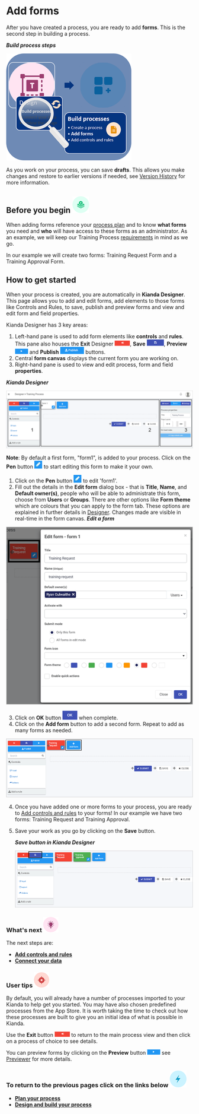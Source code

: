 # Add forms #

After you have created a process, you are ready to add **forms**. This is the second step in building a process.

***Build process steps***

![Create forms process](images/magnifycreateforms2.png)

As you work on your process, you can save **drafts**. This allows you make changes and restore to earlier versions if needed, see [Version History](platform/version_history.md) for more information.



## Before you begin ![Process plan icon](images/11.png) 

When adding forms reference your [process plan](getting-started/plan_process.md) and to know **what forms** you need and **who** will have access to these forms as an administrator. As an example, we will keep our Training Process [requirements](getting-started/plan_process.md#summary-of-requirements) in mind as we go.

In our example we will create two forms: Training Request Form and a Training Approval Form.



## How to get started

When your process is created, you are automatically in **Kianda Designer**. This page allows you to add and edit forms, add elements to those forms like Controls and Rules, to save, publish and preview forms and view and edit form and field properties.

Kianda Designer has 3 key areas:

1. Left-hand pane is used to add form elements like **controls** and **rules**. This pane also houses the **Exit** Designer ![Exit](images/exitdesign.png), **Save** ![Save](images/save.png), **Preview** ![Preview](images/preview.png) and **Publish** ![Publish](images/publish.png) buttons.
2. Central **form canvas** displays the current form you are working on.
3. Right-hand pane is used to view and edit process, form and field **properties**.

***Kianda Designer***

![Form designer](images/formdesigner_frame.png)

**Note**: By default a first form, "form1", is added to your process. Click on the **Pen** button  ![Pen button](images/penicon.png) to start editing this form to make it your own.

1. Click on the **Pen** button  ![Pen button](images/penicon.png) to edit 'form1'.
2. Fill out the details in the **Edit form** dialog box - that is **Title**, **Name**, and **Default owner(s)**, people who will be able to administrate this form, choose from **Users** or **Groups**. There are other options like **Form theme** which are colours that you can apply to the form tab. These options are explained in further details in [Designer](platform/form_designer2.md). Changes made are visible in real-time in the form canvas.
***Edit a form***

![Edit form](images/editform.gif)

3. Click on **OK** button ![OK button](images/ok.png) when complete. 
4. Click on the **Add form** button to add a second form. Repeat to add as many forms as needed.

![Add form](images/addform.gif)

4. Once you have added one or more forms to your process, you are ready to [Add controls and rules](getting-started/add_form_elements.md) to your forms! In our example we have two forms: Training Request and Training Approval. 

5. Save your work as you go by clicking on the **Save** button.

   ***Save button in Kianda Designer***

   ![Saving a process](images/saveprocess.gif)



### What's next  ![Idea icon](images/18.png) ###

The next steps are: 

- **[Add controls and rules](getting-started/add_form_elements.md)**
- [**Connect your data**](getting-started/dataconnect.md)



### User tips ![Target icon](images/05.png) ###

By default, you will already have a number of processes imported to your Kianda to help get you started. You may have also chosen predefined processes from the App Store. It is worth taking the time to check out how these processes are built to give you an initial idea of what is possible in Kianda. 

Use the **Exit** button ![Exit](images/exitdesign.png) to return to the main process view and then click on a process of choice to see details. 

You can preview forms by clicking on the **Preview** button ![Preview](images/preview.png) see [Previewer](getting-started/previewer.md) for more details.



### **To return to the previous pages click on the links below**  ![Lighting icon](images/10.png) 

- **[Plan your process](getting-started/plan_process.md)**
- [**Design and build your process**](getting-started/design_process.md) 

